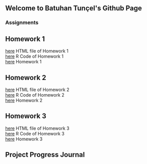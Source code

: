 ## Welcome to Batuhan Tunçel's Github Page


### Assignments



## Homework 1

[here](GestureHW1.html) HTML file of Homework 1 <br>
[here](GestureHW1.ipynb) R Code of Homework 1 <br>
[here](HW1/IE48B_Fall21_Homework_1.pdf) Homework 1 <br>



## Homework 2

[here](LassoHW2.html) HTML file of Homework 2 <br>
[here](LassoHW2.ipynb) R Code of Homework 2 <br>
[here](IE48B_Fall21_Homework2.pdf) Homework 2 <br>

## Homework 3

[here](HW3.html) HTML file of Homework 3 <br>
[here](HW3.ipynb) R Code of Homework 3 <br>
[here](IE48B_Fall21_Homework3.pdf) Homework 3 <br>

## Project Progress Journal

